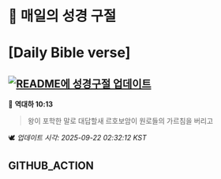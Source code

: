 # 🙏 매일의 성경 구절
# [Daily Bible verse]
## [![README에 성경구절 업데이트](https://github.com/DONGSUKA/first_test/actions/workflows/update-readme-bible.yml/badge.svg)](https://github.com/DONGSUKA/first_test/actions/workflows/update-readme-bible.yml)
<!-- START_BIBLE_VERSE -->
📖 **역대하 10:13**
> 왕이 포학한 말로 대답할새 르호보암이 원로들의 가르침을 버리고

🕊️ _업데이트 시각: 2025-09-22 02:32:12 KST_
  <!-- END_BIBLE_VERSE -->
## GITHUB_ACTION
